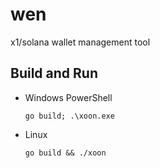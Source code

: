 # wen
x1/solana wallet management tool

## Build and Run
* Windows PowerShell
  ```
  go build; .\xoon.exe
  ```
* Linux
  ```
  go build && ./xoon
  ```
